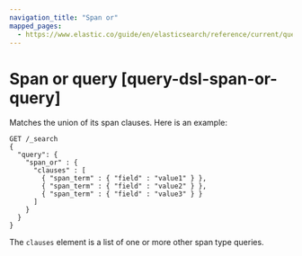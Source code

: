 ```yaml
---
navigation_title: "Span or"
mapped_pages:
  - https://www.elastic.co/guide/en/elasticsearch/reference/current/query-dsl-span-or-query.html
---
```


# Span or query [query-dsl-span-or-query]


Matches the union of its span clauses. Here is an example:

```console
GET /_search
{
  "query": {
    "span_or" : {
      "clauses" : [
        { "span_term" : { "field" : "value1" } },
        { "span_term" : { "field" : "value2" } },
        { "span_term" : { "field" : "value3" } }
      ]
    }
  }
}
```

The `clauses` element is a list of one or more other span type queries.

